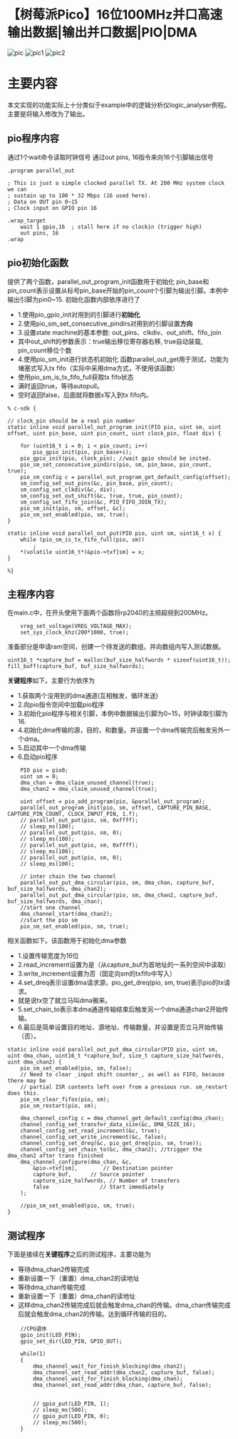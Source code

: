 # 【树莓派Pico】16位100MHz并口高速输出数据|输出并口数据|PIO|DMA

![pic](https://github.com/mxyxbb/parallel-out-pio-dma/assets/53026754/26171de4-fc1b-4eba-8eeb-e06e9d1557f9)
![pic1](https://github.com/mxyxbb/parallel-out-pio-dma/assets/53026754/a62d74bf-eb1e-465c-a52d-400801682afc)
![pic2](https://github.com/mxyxbb/parallel-out-pio-dma/assets/53026754/6d573e20-e375-42a4-814d-536ba762aea1)

# 主要内容

本文实现的功能实际上十分类似于example中的逻辑分析仪logic_analyser例程。主要是将输入修改为了输出。

## pio程序内容

通过1个wait命令读取时钟信号
通过out pins, 16指令来向16个引脚输出信号

```
.program parallel_out

; This is just a simple clocked parallel TX. At 200 MHz system clock we can
; sustain up to 100 * 32 Mbps (16 used here).
; Data on OUT pin 0~15
; Clock input on GPIO pin 16

.wrap_target
    wait 1 gpio,16  ; stall here if no clockin (trigger high)
    out pins, 16
.wrap
```

## pio初始化函数

提供了两个函数，parallel_out_program_init函数用于初始化
pin_base和pin_count表示设置从标号pin_base开始的pin_count个引脚为输出引脚。本例中输出引脚为pin0~15.
初始化函数内部依序进行了
- 1.使用pio_gpio_init对用到的引脚进行**初始化**
- 2.使用pio_sm_set_consecutive_pindirs对用到的引脚设置**方向**
- 3.设置state machine的基本参数: out_pins、clkdiv、out_shift、fifo_join
- 其中out_shift的参数表示：true输出移位寄存器右移, true自动装载, pin_count移位个数
- 4.使用pio_sm_init进行状态机初始化
函数parallel_out_get用于测试，功能为堵塞式写入tx fifo（实际中采用dma方式，不使用该函数）
- 使用pio_sm_is_tx_fifo_full获取tx fifo状态
- 满时返回true，等待autopull。
- 空时返回false，后面就将数据x写入到tx fifo内。
```
% c-sdk {

// clock_pin should be a real pin number
static inline void parallel_out_program_init(PIO pio, uint sm, uint offset, uint pin_base, uint pin_count, uint clock_pin, float div) {
    
    for (uint16_t i = 0; i < pin_count; i++)
        pio_gpio_init(pio, pin_base+i);
    pio_gpio_init(pio, clock_pin); //wait gpio should be inited. 
    pio_sm_set_consecutive_pindirs(pio, sm, pin_base, pin_count, true);
    pio_sm_config c = parallel_out_program_get_default_config(offset);
    sm_config_set_out_pins(&c, pin_base, pin_count);
    sm_config_set_clkdiv(&c, div);
    sm_config_set_out_shift(&c, true, true, pin_count);
    sm_config_set_fifo_join(&c, PIO_FIFO_JOIN_TX);
    pio_sm_init(pio, sm, offset, &c);
    pio_sm_set_enabled(pio, sm, true);
}

static inline void parallel_out_put(PIO pio, uint sm, uint16_t x) {
    while (pio_sm_is_tx_fifo_full(pio, sm))
        ;
    *(volatile uint16_t*)&pio->txf[sm] = x;
}

%}
```

## 主程序内容

在main.c中，在开头使用下面两个函数将rp2040的主频超频到200MHz。

```
    vreg_set_voltage(VREG_VOLTAGE_MAX);
    set_sys_clock_khz(200*1000, true);
```

准备部分是申请ram空间，创建一个待发送的数组，并向数组内写入测试数据。
```
uint16_t *capture_buf = malloc(buf_size_halfwords * sizeof(uint16_t));
fill_buff(capture_buf, buf_size_halfwords);
```

**关键程序**如下。主要行为依序为
- 1.获取两个没用到的dma通道(互相触发，循环发送)
- 2.向pio指令空间中加载pio程序
- 3.初始化pio程序与相关引脚，本例中数据输出引脚为0~15，时钟读取引脚为16.
- 4.初始化dma传输的源，目的，和数量。并设置一个dma传输完后触发另外一个dma。
- 5.启动其中一个dma传输
- 6.启动pio程序

```
    PIO pio = pio0;
    uint sm = 0;
    dma_chan = dma_claim_unused_channel(true);
    dma_chan2 = dma_claim_unused_channel(true);
    
    uint offset = pio_add_program(pio, &parallel_out_program);
    parallel_out_program_init(pio, sm, offset, CAPTURE_PIN_BASE, CAPTURE_PIN_COUNT, CLOCK_INPUT_PIN, 1.f);
    // parallel_out_put(pio, sm, 0xffff);
    // sleep_ms(100);
    // parallel_out_put(pio, sm, 0);
    // sleep_ms(100);
    // parallel_out_put(pio, sm, 0xffff);
    // sleep_ms(100);
    // parallel_out_put(pio, sm, 0);
    // sleep_ms(100);
    
    // inter chain the two channel
    parallel_out_put_dma_circular(pio, sm, dma_chan, capture_buf, buf_size_halfwords, dma_chan2);
    parallel_out_put_dma_circular(pio, sm, dma_chan2, capture_buf, buf_size_halfwords, dma_chan);
    //start one channel
    dma_channel_start(dma_chan2);
    //start the pio sm
    pio_sm_set_enabled(pio, sm, true);
```

相关函数如下。该函数用于初始化dma参数
- 1.设置传输宽度为16位
- 2.read_increment设置为是（从capture_buf为首地址的一系列空间中读取）
- 3.write_increment设置为否（固定向sm的txfifo中写入）
- 4.set_dreq表示设置dma请求源，pio_get_dreq(pio, sm, true)表示pio的tx请求。
- 就是说tx空了就立马叫dma搬来。
- 5.set_chain_to表示本dma通道传输结束后触发另一个dma通道chan2开始传输。
- 6.最后是简单设置目的地址、源地址、传输数量，并设置是否立马开始传输（否）。

```
static inline void parallel_out_put_dma_circular(PIO pio, uint sm, uint dma_chan, uint16_t *capture_buf, size_t capture_size_halfwords, uint dma_chan2) {
    pio_sm_set_enabled(pio, sm, false);
    // Need to clear _input shift counter_, as well as FIFO, because there may be
    // partial ISR contents left over from a previous run. sm_restart does this.
    pio_sm_clear_fifos(pio, sm);
    pio_sm_restart(pio, sm);

    dma_channel_config c = dma_channel_get_default_config(dma_chan);
    channel_config_set_transfer_data_size(&c, DMA_SIZE_16);
    channel_config_set_read_increment(&c, true);
    channel_config_set_write_increment(&c, false);
    channel_config_set_dreq(&c, pio_get_dreq(pio, sm, true));
    channel_config_set_chain_to(&c, dma_chan2); //trigger the dma_chan2 after trans finished
    dma_channel_configure(dma_chan, &c,
        &pio->txf[sm],        // Destination pointer
        capture_buf,      // Source pointer
        capture_size_halfwords, // Number of transfers
        false                // Start immediately
    );
    
    //pio_sm_set_enabled(pio, sm, true);
}
```

## 测试程序

下面是接续在**关键程序**之后的测试程序，主要功能为
- 等待dma_chan2传输完成
- 重新设置一下（重置）dma_chan2的读地址
- 等待dma_chan传输完成
- 重新设置一下（重置）dma_chan的读地址
- 这样dma_chan2传输完成后就会触发dma_chan的传输。dma_chan传输完成后就会触发dma_chan2的传输。达到循环传输的目的。

```
    //CPU退休
    gpio_init(LED_PIN);
    gpio_set_dir(LED_PIN, GPIO_OUT);

    while(1)
    {
        dma_channel_wait_for_finish_blocking(dma_chan2);
        dma_channel_set_read_addr(dma_chan2, capture_buf, false);
        dma_channel_wait_for_finish_blocking(dma_chan);
        dma_channel_set_read_addr(dma_chan, capture_buf, false);
         
        
        // gpio_put(LED_PIN, 1);
        // sleep_ms(500);
        // gpio_put(LED_PIN, 0);
        // sleep_ms(500);
    }
```
